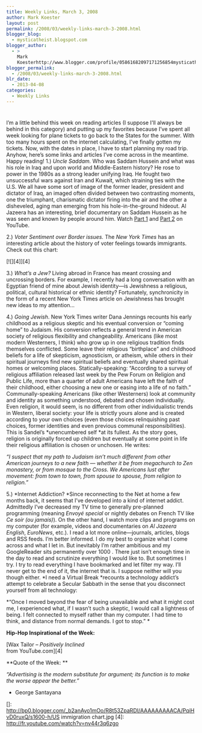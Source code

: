 ```yaml
---
title: Weekly Links, March 3, 2008
author: Mark Koester
layout: post
permalink: /2008/03/weekly-links-march-3-2008.html
blogger_blog:
  - mysticatheist.blogspot.com
blogger_author:
  - >
    Mark
    Koesterhttp://www.blogger.com/profile/05861682097171256854mysticatheist@gmail.com
blogger_permalink:
  - /2008/03/weekly-links-march-3-2008.html
blr_date:
  - 2013-04-08
categories:
  - Weekly Links
---
```

# 

I’m a little behind this week on reading articles (I suppose I'll always be behind in this category) and putting up my favorites because I’ve spent all week looking for plane tickets to go back to the States for the summer. With too many hours spent on the internet calculating, I’ve finally gotten my tickets. Now, with the dates in place, I have to start planning my road trip. Anyhow, here’s some links and articles I’ve come across in the meantime. Happy reading! 
1.) *Uncle Saddam.* Who was Saddam Hussein and what was his role in Iraq and upon world and Middle-Eastern history? He rose to power in the 1980s as a strong leader unifying Iraq. He fought two unsuccessful wars against Iran and Kuwait, which straining ties with the U.S. We all have some sort of image of the former leader, president and dictator of Iraq, an imaged often divided between two contrasting moments, one the triumphant, charismatic dictator firing into the air and the other a disheveled, aging man emerging from his hole-in-the-ground hideout. Al Jazeera has an interesting, brief documentary on Saddam Hussein as he was seen and known by people around him. Watch [Part 1][1] and [Part 2][2] on YouTube.

2.) *Voter Sentiment over Border issues.* The *New York Times* has an interesting article about the history of voter feelings towards immigrants. Check out this chart:

[![][4]][4]

 

 

 

3.) *What’s a Jew?* Living abroad in France has meant crossing and uncrossing borders. For example, I recently had a long conversation with an Egyptian friend of mine about Jewish identity—is Jewishness a religious, political, cultural historical or ethnic identity? Fortunately, synchronicity in the form of a recent New York Times article on Jewishness has brought new ideas to my attention…

4.) *Going Jewish*. New York Times writer Dana Jennings recounts his early childhood as a religious skeptic and his eventual conversion or “coming home” to Judaism. His conversion reflects a general trend in American society of religious flexibility and changeability. Americans (like most modern Westerners, I think) who grow up in one religious tradition finds themselves conflicted. Some leave their religious “birthplace” and childhood beliefs for a life of skepticism, agnosticism, or atheism, while others in their spiritual journeys find new spiritual beliefs and eventually shared spiritual homes or welcoming places. Statically-speaking: “According to a survey of religious affiliation released last week by the Pew Forum on Religion and Public Life, more than a quarter of adult Americans have left the faith of their childhood, either choosing a new one or easing into a life of no faith.” Communally-speaking Americans (like other Westerners) look at community and identity as something understood, debated and chosen individually. Even religion, it would seem, is no different from other individualistic trends in Western, liberal society: your life is strictly yours alone and is created according to your own choices (even those choices relinquishing past choices, former identities and even previous communal responsibilities). This is Sandel’s *unencumbered self *at its fullest. As the story goes, religion is originally forced up children but eventually at some point in life their religious affiliation is chosen or unchosen. He writes:  

*“I suspect that my path to Judaism isn’t much different from other American journeys to a new faith — whether it be from megachurch to Zen monastery, or from mosque to the Cross. We Americans lust after movement: from town to town, from spouse to spouse, from religion to religion.”*

5.) *Internet Addiction? *Since reconnecting to the Net at home a few months back, it seems that I’ve developed into a kind of internet addict. Admittedly I’ve decreased my TV time to generally pre-planned programming (meaning *Envoyé special* or nightly debates on French TV like *Ce soir (ou jamais)*). On the other hand, I watch more clips and programs on my computer (for example, videos and documentaries on *Al Jazeera English*, *EuroNews*, etc.). I read a lot more online—journals, articles, blogs and RSS feeds. I’m better informed. I do my best to organize what I come across and what I let in. But inevitably I’m rather ambitious and my GoogleReader sits permanently over 1000 . There just isn’t enough time in the day to read and scrutinize everything I would like to. But sometimes I try. I try to read everything I have bookmarked and let filter my way. I’ll never get to the end of it, the internet that is. I suppose neither will you though either. *I need a Virtual Break *recounts a technology addict’s attempt to celebrate a Secular Sabbath in the sense that you disconnect yourself from all technology:

*“Once I moved beyond the fear of being unavailable and what it might cost me, I experienced what, if I wasn’t such a skeptic, I would call a lightness of being. I felt connected to myself rather than my computer. I had time to think, and distance from normal demands. I got to stop.”   *

 

**Hip-Hop Inspirational of the Week:**

[Wax Tailor – *Positively Inclined*  
from YouTube.com][4]

 

**Quote of the Week: **

*“Advertising is the modern substitute for argument; its function is to make the worse appear the better.”*

- George Santayana

 

 [1]: http://www.youtube.com/watch?v=4Sgx_FHsq5M
 [2]: http://fr.youtube.com/watch?v=oEH4sBsazGg
 []: http://bp0.blogger.com/_b2anAyo1mOo/R8t53ZpaRDI/AAAAAAAAACA/PqiHvD0ruxQ/s1600-h/US immigration chart.jpg
 [4]: http://fr.youtube.com/watch?v=nv44r3q6zgo